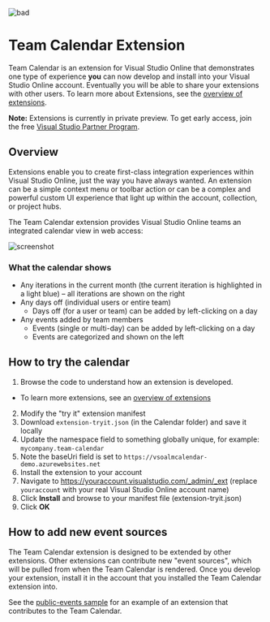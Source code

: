 ![bad](https://mseng.visualstudio.com/DefaultCollection/_apis/public/build/definitions/b924d696-3eae-4116-8443-9a18392d8544/2384/badge)

# Team Calendar Extension 

Team Calendar is an extension for Visual Studio Online that demonstrates one type of experience **you** can now develop and install into your Visual Studio Online account. Eventually you will be able to share your extensions with other users.
To learn more about Extensions, see the [overview of extensions](https://www.visualstudio.com/en-us/integrate/extensions/overview).

**Note:** Extensions is currently in private preview. To get early access, join the free [Visual Studio Partner Program](http://www.vsipprogram.com/join).

## Overview

Extensions enable you to create first-class integration experiences within Visual Studio Online, just the way you have always wanted. An extension can be a simple context menu or toolbar action or can be a complex and powerful custom UI experience that light up within the account, collection, or project hubs. 

The Team Calendar extension provides Visual Studio Online teams an integrated calendar view in web access:

![screenshot](images/calendar-screen-shot.png)

### What the calendar shows

* Any iterations in the current month (the current iteration is highlighted in a light blue) – all iterations are shown on the right
* Any days off (individual users or entire team)
  * Days off (for a user or team) can be added by left-clicking on a day
* Any events added by team members
  * Events (single or multi-day) can be added by left-clicking on a day
  * Events are categorized and shown on the left

## How to try the calendar

1. Browse the code to understand how an extension is developed.
 * To learn more extensions, see an [overview of extensions](https://www.visualstudio.com/en-us/integrate/extensions/overview)
2. Modify the "try it" extension manifest 
  1. Download `extension-tryit.json` (in the Calendar folder) and save it locally
  2. Update the namespace field to something globally unique, for example: ```mycompany.team-calendar```
  3. Note the baseUri field is set to `https://vsoalmcalendar-demo.azurewebsites.net`
3. Install the extension to your account
  1. Navigate to https://youraccount.visualstudio.com/_admin/_ext (replace `youraccount` with your real Visual Studio Online account name)
  2. Click **Install** and browse to your manifest file (extension-tryit.json)
  3. Click **OK**

## How to add new event sources

The Team Calendar extension is designed to be extended by other extensions. Other extensions can contribute new "event sources", which will be pulled from when the Team Calendar is rendered. Once you develop your extension, install it in the account that you installed the Team Calendar extension into.

See the [public-events sample](https://github.com/Microsoft/vso-extension-samples/tree/master/public-events) for an example of an extension that contributes to the Team Calendar.
